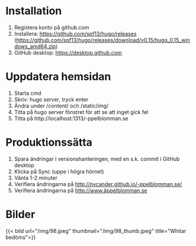 
# Installation

1. Registera konto på github.com
2. Installera: https://github.com/spf13/hugo/releases
 (https://github.com/spf13/hugo/releases/download/v0.15/hugo_0.15_windows_amd64.zip)
3. GitHub desktop: https://desktop.github.com

# Uppdatera hemsidan

1. Starta cmd
2. Skriv: hugo server, tryck enter
3. Ändra under /content/ och /static/img/
4. Titta på hugo server fönstret för att se att inget gick fel
5. Titta på http://localhost:1313/-ppelblomman.se

# Produktionssätta

1. Spara ändringar i versionshanteringen, med en s.k. commit i GitHub desktop
2. Klicka på Sync (uppe i högra hörnet)
3. Vänta 1-2 minuter
3. Verifiera ändringarna på http://nycander.github.io/-ppelblomman.se/
4. Verifiera ändringarna på http://www.äppelblomman.se

# Bilder
{{< bild url="/img/98.jpeg" thumbnail="/img/98_thumb.jpeg" title="Whitar bedöms">}}
